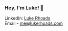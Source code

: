 ### Hey, I'm Luke! 👋

LinkedIn: <a href="https://www.linkedin.com/in/luke-rhoads-283198190/">Luke Rhoads</a> <br>
Email - me@lukerhoads.com
